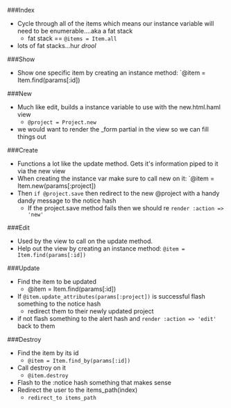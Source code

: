 ###Index

* Cycle through all of the items which means our instance variable will need to be enumerable....aka a fat stack
  * fat stack == `@items = Item.all`
* lots of fat stacks...hur *drool*

###Show

* Show one specific item by creating an instance method: `@item = Item.find(params[:id])

###New

* Much like edit, builds a instance variable to use with the new.html.haml view
  * `@project = Project.new`
* we would want to render the _form partial in the view so we can fill things out

###Create

* Functions a lot like the update method. Gets it's information piped to it via the new view
* When creating the instance var make sure to call new on it: `@item = Item.new(params[:project])
* Then `if @project.save` then redirect to the new @project with a handy dandy message to the notice hash
  * If the project.save method fails then we should re `render :action => 'new'`

###Edit

* Used by the view to call on the update method.
* Help out the view by creating an instance method: `@item = Item.find(params[:id])`

###Update

* Find the item to be updated
  * @item = Item.find(params[:id])
* If `@item.update_attributes(params[:project])` is successful flash something to the notice hash
  * redirect them to their newly updated project
* if not flash something to the alert hash and `render :action => 'edit'` back to them

###Destroy

* Find the item by its id
  * `@item = Item.find_by(params[:id])`
* Call destroy on it
  * `@item.destroy`
* Flash to the :notice hash something that makes sense
* Redirect the user to the items_path(index)
  * `redirect_to items_path`